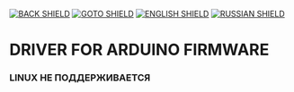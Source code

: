 [![BACK SHIELD](https://img.shields.io/badge/..%2F-Назад-444?style=flat-square)](../RU_README.md)
[![GOTO SHIELD](https://img.shields.io/badge/..%2Ffirmware-Перейти-444?style=flat-square)](../../firmware/RU_README.md)
[![ENGLISH SHIELD](https://img.shields.io/badge/-English-444?style=flat-square)]()
[![RUSSIAN SHIELD](https://img.shields.io/badge/-Русский-08f?style=flat-square)](RU_README.md)

# DRIVER FOR ARDUINO FIRMWARE

### LINUX НЕ ПОДДЕРЖИВАЕТСЯ
